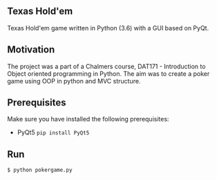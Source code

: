 ## Texas Hold'em
Texas Hold'em game written in Python (3.6) with a GUI based on PyQt.

## Motivation
The project was a part of a Chalmers course, DAT171 - Introduction to Object oriented programming in Python. The aim was to create a poker game using OOP in python and MVC structure.

## Prerequisites
Make sure you have installed the following prerequisites:

 - PyQt5
    `pip install PyQt5`

## Run

`$ python pokergame.py`

